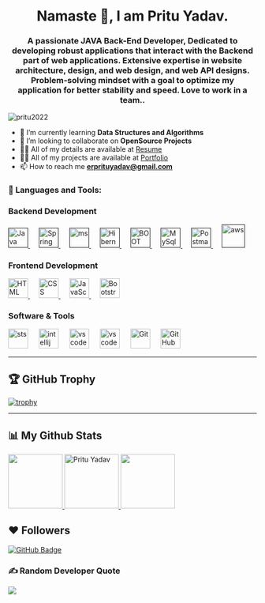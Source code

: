 <h1 align="center">Namaste 🙏, I am Pritu Yadav.</h1>
<h3  align="center">
A passionate JAVA Back-End Developer, Dedicated to developing robust applications that interact with the Backend part of web applications. Extensive expertise in website architecture, design, and web design, and web API designs. Problem-solving mindset with a goal to optimize my application for better stability and speed. Love to work in a team..</h3>

<p align="left"> <img src="https://komarev.com/ghpvc/?username=pritu2022&label=Profile%20views&color=0e75b6&style=flat" alt="pritu2022" /> </p>


- 🌱 I’m currently learning **Data Structures and Algorithms** 
- 👯 I’m looking to collaborate on **OpenSource Projects**
- 👨‍💻 All of my details are available at [Resume](https://drive.google.com/file/d/1LrgVEyORUfrz9VA-CZ0ZXrG0GaHaWMQM/view?usp=sharing)
- 👨‍💻 All of my projects are available at [Portfolio](https://pritu2022.github.io/)
- 📫 How to reach me **erprituyadav@gmail.com**
 
 ### 🚀 Languages and Tools:
### Backend Development
<p align="left" background-color="yellow"> 
  <a href="" target="_blank"> 
   <img width="40px" alt="Java" src="https://img.icons8.com/color/48/000000/java-coffee-cup-logo.png">
  </a>   
  &emsp;	
  <a href="" target="_blank"> 
   <img width="40px" alt="Spring Boot" src="https://img.icons8.com/color/48/000000/spring-logo.png">
  </a> 
  &emsp;
   <a href="" target="_blank"> 
   <img width="40px" alt="ms" src="https://encrypted-tbn0.gstatic.com/images?q=tbn:ANd9GcTXUIpsgnqvv7QBhM_YF8TvyvvY0xilhccB7Q&usqp=CAU">
  </a> 
   &emsp;
 <a href="" target="_blank"> 
   <img width="40px" alt="Hibernate" src="https://www.vectorlogo.zone/logos/hibernate/hibernate-icon.svg">
  </a> 
	  &emsp;
<a href="" target="_blank"> 
   <img width="40px" alt="BOOT" src="https://suraj-996.github.io/images/spring-boot-logo.png">
  </a> 
	  &emsp;
  <a href="" target="_blank"> 
   <img width="40px" alt="MySql" src="https://img.icons8.com/fluent/50/000000/mysql-logo.png">
  </a> 
	  &emsp;
  <a href="" target="_blank"> 
   <img width="40px" alt="Postman" src="https://www.vectorlogo.zone/logos/getpostman/getpostman-icon.svg">
  </a> 
	  &emsp;
   <a href="" target="_blank"> 
   <img width="47px" alt="aws" src="https://encrypted-tbn0.gstatic.com/images?q=tbn:ANd9GcR3YAVEhwvLis_BDcbDV0WUOeYAkISG4NETAQ&usqp=CAU">
  </a> 
   
</p>

### Frontend Development
<p align="left"> 
  <a href="https://www.w3.org/html/" target="_blank">   
   <img width="40px" alt="HTML" src="https://img.icons8.com/color/344/html-5.png">
  </a>   
  &emsp;
  <a href="https://www.w3schools.com/css/" target="_blank">
    <img width="40px" alt="CSS" src="https://img.icons8.com/color/344/css3.png">
  </a> 
	&emsp;
  <a href="https://developer.mozilla.org/en-US/docs/Web/JavaScript" target="_blank"> 
     <img width="40px" alt="JavaScript" src="https://img.icons8.com/color/344/javascript.png">
   </a>
	&emsp;
	<a href="https://developer.mozilla.org/en-US/docs/Learn/Tools_and_testing/Client-side_JavaScript_frameworks/React_getting_started" target="_blank"> 
     <img width="40px" alt="Bootstrap" src="https://img.icons8.com/color/48/000000/bootstrap.png">
   </a>
</p>

### Software & Tools 
<p align="left">
	<a href="#"><img width="40px" alt="sts" src="https://lalitk1997.github.io/img/logo-spring-tools-gear-3dbfa4e3714afa9d58885422ec7ac8e5.svg" /></a>
	  &emsp;
	 <a href="#"><img width="40px" alt="intellij" src="https://upload.wikimedia.org/wikipedia/commons/thumb/9/9c/IntelliJ_IDEA_Icon.svg/1200px-IntelliJ_IDEA_Icon.svg.png"/></a>
	  &emsp;
   <a href = "#"><img width="40px" alt="vscode editer" src="https://lalitk1997.github.io/img/swagger.svg" /></a>
	  &emsp;
  <a href = "#"><img width="40px" alt="vscode editer" src="https://img.icons8.com/color/344/visual-studio--v1.png" /></a>
	  &emsp;
    <a href="#"><img width="40px" alt="Git" src="https://img.icons8.com/color/344/git.png" /></a>
	  &emsp;
    <a href="#"><img width="40px" alt="GitHub" src="https://img.icons8.com/ios-filled/344/github.png" /></a>

</p> 

<hr color="Pink"/>

## 🏆 GitHub Trophy
[![trophy](https://github-profile-trophy.vercel.app/?username=Pritu2022&column=8)](https://github-profile-trophy.vercel.app/?username=Pritu2022&column=8)

<hr color="blue"/>

## 📊 My Github Stats
<div display="flex">
<a href="https://github.com/Pritu2022">
  <img height="110em" src="https://github-readme-stats-eight-theta.vercel.app/api?username=Pritu2022&show_icons=true&include_all_commits=true&count_private=true&theme=react"/>
  <img height="110em" src="https://github-readme-streak-stats.herokuapp.com/?user=Pritu2022" alt="Pritu Yadav" />
  <img height="110em" src="https://github-readme-stats-eight-theta.vercel.app/api/top-langs/?username=Pritu2022&layout=compact&langs_count=8&theme=react"/>
</a>
</div>

 ##  ❤  Followers
<a href="https://github.com/Pritu2022?tab=followers"><img src="https://img.shields.io/github/followers/Pritu2022?label=Followers&style=social" alt="GitHub Badge"></a>
### ✍️ Random Developer Quote
![](https://quotes-github-readme.vercel.app/api?type=horizontal&theme=default)

